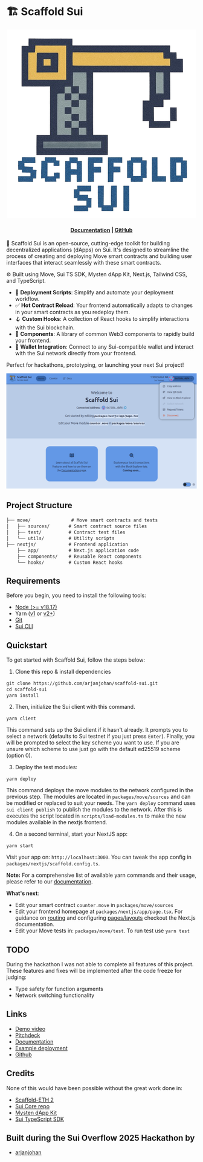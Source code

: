 # 🏗 Scaffold Sui

<div align="center">

![logo](/assets/logo.png)
<h4 align="center">
  <a href="https://scaffold-sui-docs.vercel.app/">Documentation</a> |
  <a href="github.com/arjanjohan/scaffold-sui">GitHub</a>
</h4>
</div>

🧪 Scaffold Sui is an open-source, cutting-edge toolkit for building decentralized applications (dApps) on Sui. It's designed to streamline the process of creating and deploying Move smart contracts and building user interfaces that interact seamlessly with these smart contracts.

⚙️ Built using Move, Sui TS SDK, Mysten dApp Kit, Next.js, Tailwind CSS, and TypeScript.

* 🛫 **Deployment Scripts**: Simplify and automate your deployment workflow.
* ✅ **Hot Contract Reload**: Your frontend automatically adapts to changes in your smart contracts as you redeploy them.
* 🪝 **Custom Hooks**: A collection of React hooks to simplify interactions with the Sui blockchain.
* 🧱 **Components**: A library of common Web3 components to rapidly build your frontend.
* 🔐 **Wallet Integration**: Connect to any Sui-compatible wallet and interact with the Sui network directly from your frontend.

Perfect for hackathons, prototyping, or launching your next Sui project!

![Landing page](assets/landing-page.png)

## Project Structure
```packages/
├── move/               # Move smart contracts and tests
│   ├── sources/       # Smart contract source files
│   ├── test/          # Contract test files
│   └── utils/         # Utility scripts
├── nextjs/            # Frontend application
    ├── app/           # Next.js application code
    ├── components/    # Reusable React components
    └── hooks/         # Custom React hooks
```


## Requirements

Before you begin, you need to install the following tools:

- [Node (>= v18.17)](https://nodejs.org/en/download/)
- Yarn ([v1](https://classic.yarnpkg.com/en/docs/install/) or [v2+](https://yarnpkg.com/getting-started/install))
- [Git](https://git-scm.com/downloads)
- [Sui CLI](https://docs.sui.io/guides/developer/getting-started/sui-install)

## Quickstart

To get started with Scaffold Sui, follow the steps below:

1. Clone this repo & install dependencies

```
git clone https://github.com/arjanjohan/scaffold-sui.git
cd scaffold-sui
yarn install
```

2. Then, initialize the Sui client with this command.

```
yarn client
```

This command sets up the Sui client if it hasn't already. It prompts you to select a network (defaults to Sui testnet if you just press `Enter`). Finally, you will be prompted to select the key scheme you want to use. If you are unsure which scheme to use just go with the default ed25519 scheme (option 0).

3. Deploy the test modules:

```
yarn deploy
```

This command deploys the move modules to the network configured in the previous step. The modules are located in `packages/move/sources` and can be modified or replaced to suit your needs. The `yarn deploy` command uses `sui client publish` to publish the modules to the network. After this is executes the script located in `scripts/load-modules.ts` to make the new modules available in the nextjs frontend.

4. On a second terminal, start your NextJS app:

```
yarn start
```

Visit your app on: `http://localhost:3000`. You can tweak the app config in `packages/nextjs/scaffold.config.ts`.

**Note:** For a comprehensive list of available yarn commands and their usage, please refer to our [documentation](https://scaffold-sui-docs.vercel.app/).

**What's next**:

- Edit your smart contract `counter.move` in `packages/move/sources`
- Edit your frontend homepage at `packages/nextjs/app/page.tsx`. For guidance on [routing](https://nextjs.org/docs/app/building-your-application/routing/defining-routes) and configuring [pages/layouts](https://nextjs.org/docs/app/building-your-application/routing/pages-and-layouts) checkout the Next.js documentation.
- Edit your Move tests in: `packages/move/test`. To run test use `yarn test`

## TODO
During the hackathon I was not able to complete all features of this project. These features and fixes will be implemented after the code freeze for judging:
- Type safety for function arguments
- Network switching functionality

## Links

- [Demo video](TODO)
- [Pitchdeck](TODO)
- [Documentation](https://scaffold-sui-docs.vercel.app/)
- [Example deployment](https://scaffold-sui.vercel.app/)
- [Github](https://github.com/arjanjohan/scaffold-sui)

## Credits

None of this would have been possible without the great work done in:
- [Scaffold-ETH 2](https://github.com/scaffold-eth/scaffold-eth-2)
- [Sui Core repo](https://github.com/MystenLabs/sui)
- [Mysten dApp Kit](https://sdk.mystenlabs.com/dapp-kit)
- [Sui TypeScript SDK](https://github.com/MystenLabs/ts-sdks)

## Built during the Sui Overflow 2025 Hackathon by

- [arjanjohan](https://x.com/arjanjohan/)
